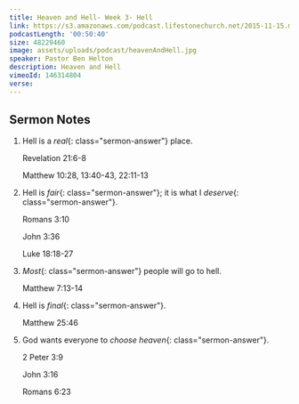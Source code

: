 ```yaml
---
title: Heaven and Hell- Week 3- Hell
link: https://s3.amazonaws.com/podcast.lifestonechurch.net/2015-11-15.mp3
podcastLength: '00:50:40'
size: 48229460
image: assets/uploads/podcast/heavenAndHell.jpg
speaker: Pastor Ben Helton
description: Heaven and Hell
vimeoId: 146314804
verse:
---
```


## Sermon Notes

1. Hell is a *real*{: class="sermon-answer"} place.

    Revelation 21:6-8

    Matthew 10:28, 13:40-43, 22:11-13

1. Hell is *fair*{: class="sermon-answer"}; it is what I *deserve*{: class="sermon-answer"}.

    Romans 3:10

    John 3:36

    Luke 18:18-27

1. *Most*{: class="sermon-answer"} people will go to hell.

    Matthew 7:13-14

1. Hell is *final*{: class="sermon-answer"}.

    Matthew 25:46

1. God wants everyone to *choose heaven*{: class="sermon-answer"}.

    2 Peter 3:9

    John 3:16

    Romans 6:23

